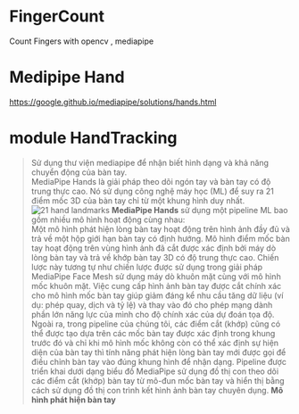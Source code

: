 # FingerCount
Count Fingers with opencv , mediapipe

# Medipipe Hand
https://google.github.io/mediapipe/solutions/hands.html
# module HandTracking
> Sử dụng thư viện mediapipe để nhận biết hình dạng và khả năng chuyển động của bàn tay.  
> MediaPipe Hands là giải pháp theo dõi ngón tay và bàn tay có độ trung thực cao. Nó sử dụng công nghệ máy học (ML) để suy ra 21 điểm mốc 3D của bàn tay chỉ từ một khung hình duy nhất.
![21 hand landmarks](https://google.github.io/mediapipe/images/mobile/hand_landmarks.png)
> **MediaPipe Hands** sử dụng một pipeline ML bao gồm nhiều mô hình hoạt động cùng nhau:<space><space>  
> Một mô hình phát hiện lòng bàn tay hoạt động trên hình ảnh đầy đủ và trả về một hộp giới hạn bàn tay có định hướng. Mô hình điểm mốc bàn tay hoạt động trên vùng hình ảnh đã cắt được xác định bởi máy dò lòng bàn tay và trả về khớp  bàn tay 3D có độ trung thực cao. Chiến lược này tương tự như chiến lược được sử dụng trong giải pháp MediaPipe Face Mesh sử dụng máy dò khuôn mặt cùng với mô hình mốc khuôn mặt.<space><space>
> Việc cung cấp hình ảnh bàn tay được cắt chính xác cho mô hình mốc bàn tay giúp giảm đáng kể nhu cầu tăng dữ liệu (ví dụ: phép quay, dịch và tỷ lệ) và thay vào đó cho phép mạng dành phần lớn năng lực của mình cho độ chính xác của dự đoán tọa độ. Ngoài ra, trong pipeline của chúng tôi, các điểm cắt (khớp) cũng có thể được tạo dựa trên các mốc bàn tay được xác định trong khung trước đó và chỉ khi mô hình mốc không còn có thể xác định sự hiện diện của bàn tay thì tính năng phát hiện lòng bàn tay mới được gọi để điều chỉnh bàn tay vào đúng khung hình để nhận dạng.
> Pipeline được triển khai dưới dạng biểu đồ MediaPipe sử dụng đồ thị con theo dõi các điểm cắt (khớp)  bàn tay từ mô-đun mốc bàn tay và hiển thị bằng cách sử dụng đồ thị con trình kết hình ảnh bàn tay chuyên dụng.
> **Mô hình phát hiện bàn tay**
> 







